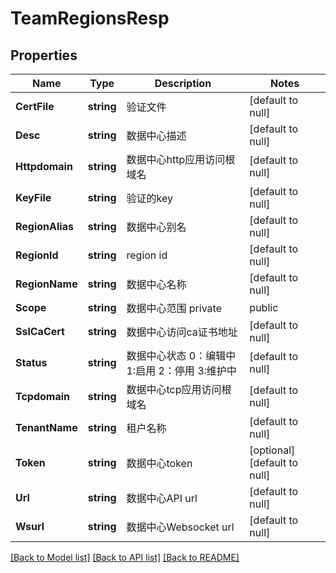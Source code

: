 # TeamRegionsResp

## Properties
Name | Type | Description | Notes
------------ | ------------- | ------------- | -------------
**CertFile** | **string** | 验证文件 | [default to null]
**Desc** | **string** | 数据中心描述 | [default to null]
**Httpdomain** | **string** | 数据中心http应用访问根域名 | [default to null]
**KeyFile** | **string** | 验证的key | [default to null]
**RegionAlias** | **string** | 数据中心别名 | [default to null]
**RegionId** | **string** | region id | [default to null]
**RegionName** | **string** | 数据中心名称 | [default to null]
**Scope** | **string** | 数据中心范围 private|public | [optional] [default to null]
**SslCaCert** | **string** | 数据中心访问ca证书地址 | [default to null]
**Status** | **string** | 数据中心状态 0：编辑中 1:启用 2：停用 3:维护中 | [default to null]
**Tcpdomain** | **string** | 数据中心tcp应用访问根域名 | [default to null]
**TenantName** | **string** | 租户名称 | [default to null]
**Token** | **string** | 数据中心token | [optional] [default to null]
**Url** | **string** | 数据中心API url | [default to null]
**Wsurl** | **string** | 数据中心Websocket url | [default to null]

[[Back to Model list]](../README.md#documentation-for-models) [[Back to API list]](../README.md#documentation-for-api-endpoints) [[Back to README]](../README.md)



